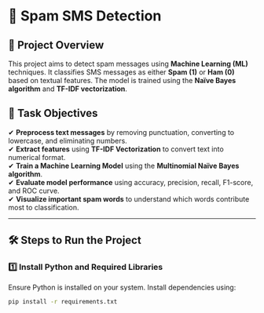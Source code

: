# 📧 Spam SMS Detection

## 📌 Project Overview
This project aims to detect spam messages using **Machine Learning (ML)** techniques. It classifies SMS messages as either **Spam (1)** or **Ham (0)** based on textual features. The model is trained using the **Naïve Bayes algorithm** and **TF-IDF vectorization**.

## 🎯 Task Objectives
✔ **Preprocess text messages** by removing punctuation, converting to lowercase, and eliminating numbers.  
✔ **Extract features** using **TF-IDF Vectorization** to convert text into numerical format.  
✔ **Train a Machine Learning Model** using the **Multinomial Naïve Bayes algorithm**.  
✔ **Evaluate model performance** using accuracy, precision, recall, F1-score, and ROC curve.  
✔ **Visualize important spam words** to understand which words contribute most to classification.  

---

## 🛠️ Steps to Run the Project

### **1️⃣ Install Python and Required Libraries**
Ensure Python is installed on your system. Install dependencies using:

```bash
pip install -r requirements.txt
